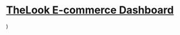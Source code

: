 # [TheLook E-commerce Dashboard](https://lookerstudio.google.com/reporting/4f400ea8-3920-47c1-a437-b47fae012e71)
)
